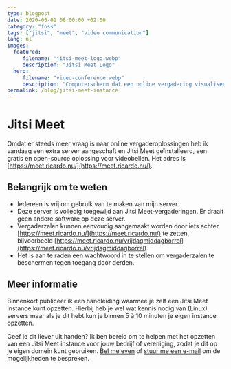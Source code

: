 ```yaml
---
type: blogpost
date: 2020-06-01 08:00:00 +02:00
category: "foss"
tags: ["jitsi", "meet", "video communication"]
lang: nl
images:
  featured:
     filename: "jitsi-meet-logo.webp"
     description: "Jitsi Meet Logo"
  hero:
     filename: "video-conference.webp"
     description: "Computerscherm dat een online vergadering visualiseert"
permalink: /blog/jitsi-meet-instance
---
```


# Jitsi Meet

Omdat er steeds meer vraag is naar online vergaderoplossingen heb ik vandaag een extra server aangeschaft en Jitsi Meet geïnstalleerd, een gratis en open-source oplossing voor videobellen. Het adres is [https://meet.ricardo.nu/](https://meet.ricardo.nu/).

## Belangrijk om te weten

- Iedereen is vrij om gebruik van te maken van mijn server.
- Deze server is volledig toegewijd aan Jitsi Meet-vergaderingen. Er draait geen andere software op deze server.
- Vergaderzalen kunnen eenvoudig aangemaakt worden door iets achter [https://meet.ricardo.nu/](https://meet.ricardo.nu/) te zetten, bijvoorbeeld [https://meet.ricardo.nu/vrijdagmiddagborrel](https://meet.ricardo.nu/vrijdagmiddagborrel).
- Het is aan te raden een wachtwoord in te stellen om vergaderzalen te beschermen tegen toegang door derden.

## Meer informatie

Binnenkort publiceer ik een handleiding waarmee je zelf een Jitsi Meet instance kunt opzetten. Hierbij heb je wel wat kennis nodig van (Linux) servers maar als je dit hebt kun je binnen 5 à 10 minuten je eigen instance opzetten.

Geef je dit liever uit handen? Ik ben bereid om te helpen met het opzetten van een Jitsi Meet instance voor jouw bedrijf of vereniging, zodat je dit op je eigen domein kunt gebruiken. [Bel me even][2] of [stuur me een e-mail][3] om de mogelijkheden te bespreken.



[1]: /guide/jitsi-meet	"Jitsi Meet instellen op een DigitalOcean VPS"
[2]: tel:+31243010005	"Telefonisch contact opnemen met Ricardo"
[3]: mailto:business.inquiries@ricardobalk.nl "Per e-mail contact opnemen met Ricardo"